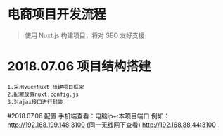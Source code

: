 # 电商项目开发流程

> 使用 Nuxt.js 构建项目，将对 SEO 友好支援

# 2018.07.06 项目结构搭建
    1.采用vue+Nuxt 搭建项目框架
    2.配置放置nuxt.config.js
    3.对ajax接口进行封装
#2018.07.06 配置
    手机端查看：电脑ip+:本项目端口
    例如：http://192.168.199.148:3100 (同一无线网下查看) http://192.168.88.44:3100